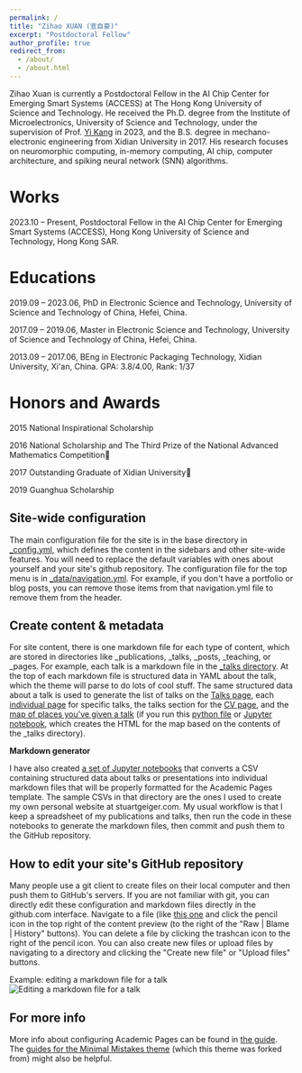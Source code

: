 ```yaml
---
permalink: /
title: "Zihao XUAN (宣自豪)"
excerpt: "Postdoctoral Fellow"
author_profile: true
redirect_from: 
  - /about/
  - /about.html
---
```


Zihao Xuan is currently a Postdoctoral Fellow in the AI Chip Center for Emerging Smart Systems (ACCESS) at The Hong Kong University of Science and Technology. He received the Ph.D. degree from the Institute of Microelectronics, University of Science and Technology, under the supervision of Prof. [Yi Kang](https://sme.ustc.edu.cn/2022/0601/c30996a556923/page.htm) in 2023, and the B.S. degree in mechano-electronic engineering from Xidian University in 2017. His research focuses on neuromorphic computing, in-memory computing, AI chip, computer architecture, and spiking neural network (SNN) algorithms.

Works
======

2023.10 – Present, Postdoctoral Fellow in the AI Chip Center for Emerging Smart Systems (ACCESS), Hong Kong University of Science and Technology, Hong Kong SAR.

Educations
======
2019.09 – 2023.06, PhD in Electronic Science and Technology, University of Science and Technology of China, Hefei, China.

2017.09 – 2019.06, Master in Electronic Science and Technology, University of Science and Technology of China, Hefei, China.

2013.09 – 2017.06, BEng in Electronic Packaging Technology, Xidian University, Xi'an, China. GPA: 3.8/4.00, Rank: 1/37 

Honors and Awards
======
2015 National Inspirational Scholarship

2016 National Scholarship and The Third Prize of the National Advanced Mathematics Competition

2017 Outstanding Graduate of Xidian University

2019 Guanghua Scholarship

Site-wide configuration
------
The main configuration file for the site is in the base directory in [_config.yml](https://github.com/academicpages/academicpages.github.io/blob/master/_config.yml), which defines the content in the sidebars and other site-wide features. You will need to replace the default variables with ones about yourself and your site's github repository. The configuration file for the top menu is in [_data/navigation.yml](https://github.com/academicpages/academicpages.github.io/blob/master/_data/navigation.yml). For example, if you don't have a portfolio or blog posts, you can remove those items from that navigation.yml file to remove them from the header. 

Create content & metadata
------
For site content, there is one markdown file for each type of content, which are stored in directories like _publications, _talks, _posts, _teaching, or _pages. For example, each talk is a markdown file in the [_talks directory](https://github.com/academicpages/academicpages.github.io/tree/master/_talks). At the top of each markdown file is structured data in YAML about the talk, which the theme will parse to do lots of cool stuff. The same structured data about a talk is used to generate the list of talks on the [Talks page](https://academicpages.github.io/talks), each [individual page](https://academicpages.github.io/talks/2012-03-01-talk-1) for specific talks, the talks section for the [CV page](https://academicpages.github.io/cv), and the [map of places you've given a talk](https://academicpages.github.io/talkmap.html) (if you run this [python file](https://github.com/academicpages/academicpages.github.io/blob/master/talkmap.py) or [Jupyter notebook](https://github.com/academicpages/academicpages.github.io/blob/master/talkmap.ipynb), which creates the HTML for the map based on the contents of the _talks directory).

**Markdown generator**

I have also created [a set of Jupyter notebooks](https://github.com/academicpages/academicpages.github.io/tree/master/markdown_generator
) that converts a CSV containing structured data about talks or presentations into individual markdown files that will be properly formatted for the Academic Pages template. The sample CSVs in that directory are the ones I used to create my own personal website at stuartgeiger.com. My usual workflow is that I keep a spreadsheet of my publications and talks, then run the code in these notebooks to generate the markdown files, then commit and push them to the GitHub repository.

How to edit your site's GitHub repository
------
Many people use a git client to create files on their local computer and then push them to GitHub's servers. If you are not familiar with git, you can directly edit these configuration and markdown files directly in the github.com interface. Navigate to a file (like [this one](https://github.com/academicpages/academicpages.github.io/blob/master/_talks/2012-03-01-talk-1.md) and click the pencil icon in the top right of the content preview (to the right of the "Raw | Blame | History" buttons). You can delete a file by clicking the trashcan icon to the right of the pencil icon. You can also create new files or upload files by navigating to a directory and clicking the "Create new file" or "Upload files" buttons. 

Example: editing a markdown file for a talk
![Editing a markdown file for a talk](/images/editing-talk.png)

For more info
------
More info about configuring Academic Pages can be found in [the guide](https://academicpages.github.io/markdown/). The [guides for the Minimal Mistakes theme](https://mmistakes.github.io/minimal-mistakes/docs/configuration/) (which this theme was forked from) might also be helpful.
